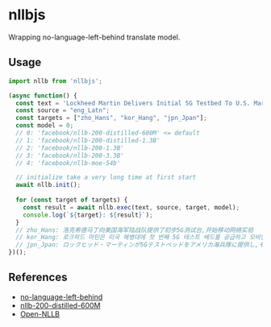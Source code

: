 # nllbjs

Wrapping no-language-left-behind translate model.

## Usage

```js
import nllb from 'nllbjs';

(async function() {
  const text = 'Lockheed Martin Delivers Initial 5G Testbed To U.S. Marine Corps And Begins Mobile Network Experimentation';
  const source = "eng_Latn";
  const targets = ["zho_Hans", "kor_Hang", "jpn_Jpan"];
  const model = 0;
  // 0: 'facebook/nllb-200-distilled-600M' <= default
  // 1: 'facebook/nllb-200-distilled-1.3B'
  // 2: 'facebook/nllb-200-1.3B'
  // 3: 'facebook/nllb-200-3.3B'
  // 4: 'facebook/nllb-moe-54b'

  // initialize take a very long time at first start
  await nllb.init();
  
  for (const target of targets) {
    const result = await nllb.exec(text, source, target, model);
    console.log(`${target}: ${result}`);
  }
  // zho_Hans: 洛克希德马丁向美国海军陆战队提供了初步5G测试台,开始移动网络实验
  // kor_Hang: 로크히드 마틴은 미국 해병대에 첫 번째 5G 테스트 베드를 공급하고 모바일 네트워크 실험을 시작했습니다
  // jpn_Jpan: ロックヒッド・マーティンが5Gテストベッドをアメリカ海兵隊に提供し,モバイルネットワーク実験を開始
})();
```

## References

- [no-language-left-behind](https://ai.meta.com/research/no-language-left-behind/)
- [nllb-200-distilled-600M](https://huggingface.co/facebook/nllb-200-distilled-600M)
- [Open-NLLB](https://github.com/gordicaleksa/Open-NLLB)